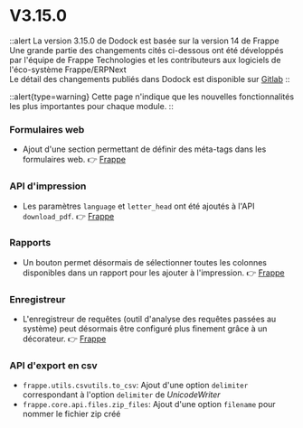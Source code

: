 # V3.15.0

::alert
La version 3.15.0 de Dodock est basée sur la version 14 de Frappe  
Une grande partie des changements cités ci-dessous ont été développés par l'équipe de Frappe Technologies et les contributeurs aux logiciels de l'éco-système Frappe/ERPNext  
Le détail des changements publiés dans Dodock est disponible sur [Gitlab](https://gitlab.com/dokos/dodock/-/releases/v3.15.0)
::

::alert{type=warning}
Cette page n'indique que les nouvelles fonctionnalités les plus importantes pour chaque module.
::

### Formulaires web

- Ajout d'une section permettant de définir des méta-tags dans les formulaires web.
:point_right: [Frappe](https://github.com/frappe/frappe/pull/19306)

### API d'impression

- Les paramètres `language` et `letter_head` ont été ajoutés à l'API `download_pdf`.
:point_right: [Frappe](https://github.com/frappe/frappe/pull/19284)

### Rapports

- Un bouton permet désormais de sélectionner toutes les colonnes disponibles dans un rapport pour les ajouter à l'impression.
:point_right: [Frappe](https://github.com/frappe/frappe/pull/19236)

### Enregistreur

- L'enregistreur de requêtes (outil d'analyse des requêtes passées au système) peut désormais être configuré plus finement grâce à un décorateur.
:point_right: [Frappe](https://github.com/frappe/frappe/pull/19220)

### API d'export en csv

- `frappe.utils.csvutils.to_csv`: Ajout d'une option `delimiter` correspondant à l'option `delimiter` de *UnicodeWriter*
- `frappe.core.api.files.zip_files`: Ajout d'une option `filename` pour nommer le fichier zip créé
